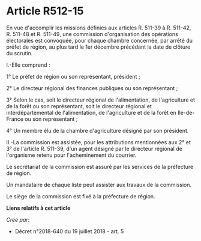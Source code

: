 # Article R512-15

En vue d'accomplir les missions définies aux articles R. 511-39 à R. 511-42, R. 511-48 et R. 511-49, une commission
d'organisation des opérations électorales est convoquée, pour chaque chambre concernée, par arrêté du préfet de région, au
plus tard le 1er décembre précédant la date de clôture du scrutin.

I.-Elle comprend :

1° Le préfet de région ou son représentant, président ;

2° Le directeur régional des finances publiques ou son représentant ;

3° Selon le cas, soit le directeur régional de l'alimentation, de l'agriculture et de la forêt ou son représentant, soit le
directeur régional et interdépartemental de l'alimentation, de l'agriculture et de la forêt en Ile-de-France ou son
représentant ;

4° Un membre élu de la chambre d'agriculture désigné par son président.

II.-La commission est assistée, pour les attributions mentionnées aux 2° et 3° de l'article R. 511-39, d'un agent désigné par
le directeur régional de l'organisme retenu pour l'acheminement du courrier.

Le secrétariat de la commission est assuré par les services de la préfecture de région.

Un mandataire de chaque liste peut assister aux travaux de la commission.

Le siège de la commission est fixé à la préfecture de région.

**Liens relatifs à cet article**

_Créé par_:

  - Décret n°2018-640 du 19 juillet 2018 - art. 5
